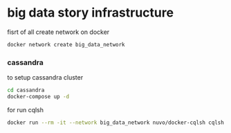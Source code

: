 # big data story infrastructure

fisrt of all create network on docker

```bash
docker network create big_data_network
```

### cassandra

to setup cassandra cluster

```bash
cd cassandra
docker-compose up -d
```

for run cqlsh
```bash
docker run --rm -it --network big_data_network nuvo/docker-cqlsh cqlsh cassandra-cluster 9042 --cqlversion='3.4.4'
```

